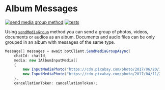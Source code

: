 # Album Messages

[![send media group method](https://img.shields.io/badge/Bot_API_method-sendMediaGroup-blue.svg?style=flat-square)](https://core.telegram.org/bots/api#sendmediagroup)
[![tests](https://img.shields.io/badge/Examples-Album_Messages-green.svg?style=flat-square)](https://github.com/TelegramBots/Telegram.Bot/blob/master/test/Telegram.Bot.Tests.Integ/Sending%20Messages/AlbumMessageTests.cs)

Using [`sendMediaGroup`] method you can send a group of photos, videos, documents or audios as an album. Documents and audio files can be only grouped in an album with messages of the same type.

```c#
Message[] messages = await botClient.SendMediaGroupAsync(
    chatId: chatId,
    media: new IAlbumInputMedia[]
    {
        new InputMediaPhoto("https://cdn.pixabay.com/photo/2017/06/20/19/22/fuchs-2424369_640.jpg"),
        new InputMediaPhoto("https://cdn.pixabay.com/photo/2017/04/11/21/34/giraffe-2222908_640.jpg"),
    },
    cancellationToken: cancellationToken);
```

[`sendMediaGroup`]: https://core.telegram.org/bots/api#sendmediagroup
